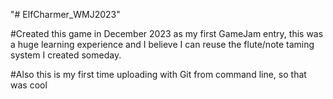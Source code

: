 "# ElfCharmer_WMJ2023" 

#Created this game in December 2023 as my first GameJam entry, this was a huge learning experience and I believe I can reuse the flute/note taming system I created someday.

#Also this is my first time uploading with Git from command line, so that was cool
